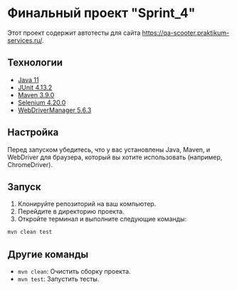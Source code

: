 # Финальный проект "Sprint_4"

Этот проект содержит автотесты для сайта https://qa-scooter.praktikum-services.ru/.

## Технологии


- [Java 11](https://www.oracle.com/java/technologies/javase-jdk11-downloads.html)
- [JUnit 4.13.2](https://junit.org/junit4/)
- [Maven 3.9.0](https://maven.apache.org/download.cgi)
- [Selenium 4.20.0](https://www.selenium.dev/documentation/en/)
- [WebDriverManager 5.6.3](https://github.com/bonigarcia/webdrivermanager)

## Настройка

Перед запуском убедитесь, что у вас установлены Java, Maven, и WebDriver для браузера, который вы хотите использовать (например, ChromeDriver).

## Запуск

1. Клонируйте репозиторий на ваш компьютер.
2. Перейдите в директорию проекта.
3. Откройте терминал и выполните следующие команды:

```bash
mvn clean test
```
## Другие команды 
- `mvn clean`: Очистить сборку проекта.
- `mvn test`: Запустить тесты.